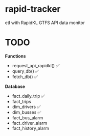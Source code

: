 # rapid-tracker
etl with RapidKL GTFS API data monitor 

# TODO

**Functions**
- request_api_rapidkl() ✅
- query_db() ✅
- fetch_db() ✅

**Database**
- fact_daily_trip ✅
- fact_trips
- dim_drivers ✅
- dim_busses ✅
- fact_bus_alarm
- fact_driver_alarm
- fact_history_alarm 
